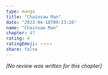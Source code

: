 ```yaml
---
type: manga
title: "Chainsaw Man"
date: "2023-04-18T09:23:26"
name: "Chainsaw Man"
chapter: 47
rating: 4
ratingEmoji: ⭐️⭐️⭐️⭐️
share: false
---
```


_[No review was written for this chapter]_

